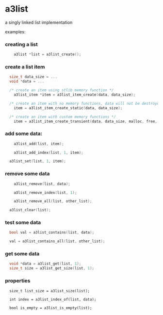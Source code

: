 
a3list
======

a singly linked list implementation

examples:

### creating a list
```c
	a3list *list = a3list_create();
```

### create a list item
```c
  size_t data_size = ...
  void *data = ...

  /* create an item using stlib memory function */
	a3list_item *item = a3list_item_create(data, data_size);

  /* create an item with no memory functions, data will not be destroyed or copied */
	item = a3list_item_create_static(data, data_size);

  /* create an item with custom memory functions */
	item = a3list_item_create_transient(data, data_size, malloc, free, memmove, memcmp);
```

### add some data:
```c
	a3list_add(list, item);

	a3list_add_index(list, 1, item);

  a3list_set(list, 1, item);
```

### remove some data
```c
	a3list_remove(list, data);

	a3list_remove_index(list, 1);

	a3list_remove_all(list, other_list);

  a3list_clear(list);
```

### test some data
```c
  bool val = a3list_contains(list, data);

  val = a3list_contains_all(list, other_list);
```

### get some data
```c
  void *data = a3list_get(list, 1);
  size_t size = a3list_get_size(list, 1);
```

### properties
```
  size_t list_size = a3list_size(list);

  int index = a3list_index_of(list, data);

  bool is_empty = a3list_is_empty(list);
```



